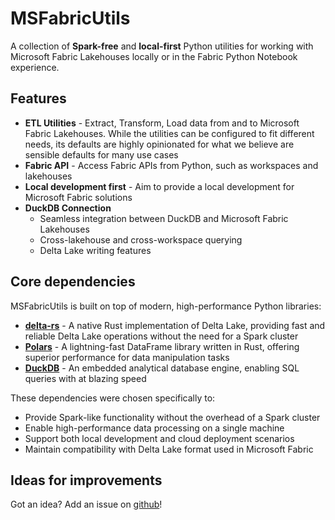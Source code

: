 # MSFabricUtils

A collection of **Spark-free** and **local-first** Python utilities for working with Microsoft Fabric Lakehouses locally or in the Fabric Python Notebook experience.

## Features

- **ETL Utilities** - Extract, Transform, Load data from and to Microsoft Fabric Lakehouses. While the utilities can be configured to fit different needs, its defaults are highly opinionated for what we believe are sensible defaults for many use cases
- **Fabric API** - Access Fabric APIs from Python, such as workspaces and lakehouses
- **Local development first** - Aim to provide a local development for Microsoft Fabric solutions
- **DuckDB Connection** 
    - Seamless integration between DuckDB and Microsoft Fabric Lakehouses
    - Cross-lakehouse and cross-workspace querying
    - Delta Lake writing features

## Core dependencies

MSFabricUtils is built on top of modern, high-performance Python libraries:

- **[delta-rs](https://delta-io.github.io/delta-rs)** - A native Rust implementation of Delta Lake, providing fast and reliable Delta Lake operations without the need for a Spark cluster
- **[Polars](https://pola.rs)** - A lightning-fast DataFrame library written in Rust, offering superior performance for data manipulation tasks
- **[DuckDB](https://duckdb.org)** - An embedded analytical database engine, enabling SQL queries with at blazing speed

These dependencies were chosen specifically to:

- Provide Spark-like functionality without the overhead of a Spark cluster
- Enable high-performance data processing on a single machine
- Support both local development and cloud deployment scenarios
- Maintain compatibility with Delta Lake format used in Microsoft Fabric


## Ideas for improvements
Got an idea? Add an issue on [github](https://www.github.com/mrjsj/msfabricutils/issues)!

